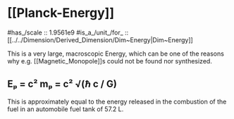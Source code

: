 
# [[Planck-Energy]] 

#has_/scale :: 1.9561e9
#is_a_/unit_/for_ :: [[../../Dimension/Derived_Dimension/Dim~Energy|Dim~Energy]] 

This is a very large, macroscopic Energy, 
which can be one of the reasons why e.g. [[Magnetic_Monopole]]s 
could not be found nor synthesized. 

## Eₚ = c² mₚ = c² √(ℏ c / G) 

This is approximately equal to the energy released 
in the combustion of the fuel in an automobile fuel tank of 57.2 L. 

